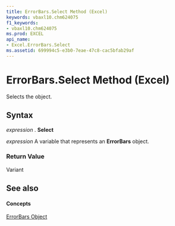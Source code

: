 ```yaml
---
title: ErrorBars.Select Method (Excel)
keywords: vbaxl10.chm624075
f1_keywords:
- vbaxl10.chm624075
ms.prod: EXCEL
api_name:
- Excel.ErrorBars.Select
ms.assetid: 699994c5-e3b0-7eae-47c8-cac5bfab29af
---
```



# ErrorBars.Select Method (Excel)

Selects the object.


## Syntax

 _expression_ . **Select**

 _expression_ A variable that represents an **ErrorBars** object.


### Return Value

Variant


## See also


#### Concepts


[ErrorBars Object](errorbars-object-excel.md)

